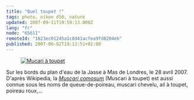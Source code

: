 ```yaml
---
title: "Quel toupet !"
tags: photo, nikon d50, nature
updated: 2007-09-11T19:59:13.000Z
lang: "fr"
node: "65611"
remoteId: "1623ec01245a1c8d41acfea9fd8204eb"
published: 2007-06-02T19:12:51+02:00
---
```

 


<figure class="object-center"><a href="/images/mucari-a-toupet.jpg"><img loading="lazy" src="/images/660x/mucari-a-toupet.jpg" alt="Mucari à toupet">
</a></figure>




 
Sur les bords du plan d'eau de la Jasse à Mas de Londres, le 28 avril 2007. D'après Wikipedia, la [*Muscari comosum*](http://fr.wikipedia.org/wiki/Muscari_comosum) (Muscari à toupet) est aussi connue sous les noms de queue-de-poireau, muscari chevelu, ail à toupet, poireau roux,…

